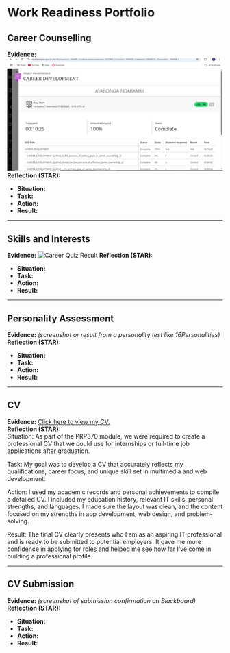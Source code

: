#  Work Readiness Portfolio

##  Career Counselling
**Evidence:** ![Career Quiz Result](https://github.com/Khedai/work-readiness-portofolio/blob/main/Screenshot%20(85).png) 
**Reflection (STAR):**  
- **Situation:**  
- **Task:**  
- **Action:**  
- **Result:**  

---

##  Skills and Interests
**Evidence:** ![Career Quiz Result](https://github.com/Khedai/work-readiness-portofolio/commit/ffe304e5216519c4ebf47ab351a0111abdba2b27) 
**Reflection (STAR):**  
- **Situation:**  
- **Task:**  
- **Action:**  
- **Result:**  

---

##  Personality Assessment
**Evidence:** *(screenshot or result from a personality test like 16Personalities)*  
**Reflection (STAR):**  
- **Situation:**  
- **Task:**  
- **Action:**  
- **Result:**  

---

##  CV
**Evidence:** [Click here to view my CV.](https://github.com/Khedai/work-readiness-portofolio/blob/main/CV%20of%20Ayabonga.pdf)  
**Reflection (STAR):**  
Situation:
As part of the PRP370 module, we were required to create a professional CV that we could use for internships or full-time job applications after graduation.

Task:
My goal was to develop a CV that accurately reflects my qualifications, career focus, and unique skill set in multimedia and web development.

Action:
I used my academic records and personal achievements to compile a detailed CV. I included my education history, relevant IT skills, personal strengths, and languages. I made sure the layout was clean, and the content focused on my strengths in app development, web design, and problem-solving.

Result:
The final CV clearly presents who I am as an aspiring IT professional and is ready to be submitted to potential employers. It gave me more confidence in applying for roles and helped me see how far I’ve come in building a professional profile.

---

##  CV Submission
**Evidence:** *(screenshot of submission confirmation on Blackboard)*  
**Reflection (STAR):**  
- **Situation:**  
- **Task:**  
- **Action:**  
- **Result:**  
